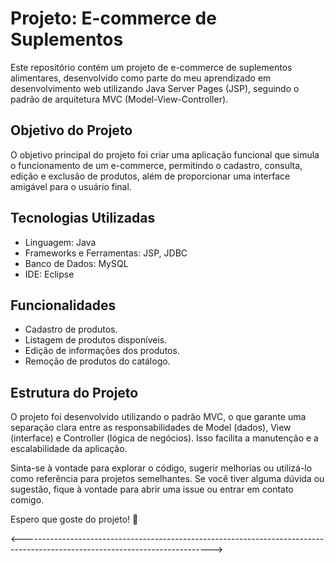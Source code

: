 # Projeto: E-commerce de Suplementos

Este repositório contém um projeto de e-commerce de suplementos alimentares, desenvolvido como parte do meu aprendizado em desenvolvimento web utilizando Java Server Pages (JSP), seguindo o padrão de arquitetura MVC (Model-View-Controller).

## Objetivo do Projeto
O objetivo principal do projeto foi criar uma aplicação funcional que simula o funcionamento de um e-commerce, permitindo o cadastro, consulta, edição e exclusão de produtos, além de proporcionar uma interface amigável para o usuário final.

## Tecnologias Utilizadas
- Linguagem: Java
- Frameworks e Ferramentas: JSP, JDBC
- Banco de Dados: MySQL
- IDE: Eclipse
  
## Funcionalidades
- Cadastro de produtos.
- Listagem de produtos disponíveis.
- Edição de informações dos produtos.
- Remoção de produtos do catálogo.

## Estrutura do Projeto
O projeto foi desenvolvido utilizando o padrão MVC, o que garante uma separação clara entre as responsabilidades de Model (dados), View (interface) e Controller (lógica de negócios). Isso facilita a manutenção e a escalabilidade da aplicação.

Sinta-se à vontade para explorar o código, sugerir melhorias ou utilizá-lo como referência para projetos semelhantes.
Se você tiver alguma dúvida ou sugestão, fique à vontade para abrir uma issue ou entrar em contato comigo.

Espero que goste do projeto! 🚀

<----------------------------------------------------------------------------------------------------------------------------->

